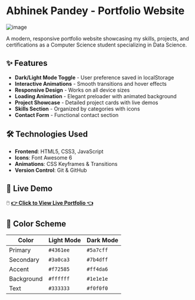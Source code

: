 # Abhinek Pandey - Portfolio Website

![image](https://github.com/user-attachments/assets/d28e3cea-7ac5-4296-864d-c33651c84ede)


A modern, responsive portfolio website showcasing my skills, projects, and certifications as a Computer Science student specializing in Data Science.

## ✨ Features

- **Dark/Light Mode Toggle** - User preference saved in localStorage
- **Interactive Animations** - Smooth transitions and hover effects
- **Responsive Design** - Works on all device sizes
- **Loading Animation** - Elegant preloader with animated background
- **Project Showcase** - Detailed project cards with live demos
- **Skills Section** - Organized by categories with icons
- **Contact Form** - Functional contact section

## 🛠 Technologies Used

- **Frontend**: HTML5, CSS3, JavaScript
- **Icons**: Font Awesome 6
- **Animations**: CSS Keyframes & Transitions
- **Version Control**: Git & GitHub

## 🚀 Live Demo

🖱️ **[👉 Click to View Live Portfolio 👈](https://portfolio-8987.netlify.app/)**


## 🎨 Color Scheme

| Color          | Light Mode      | Dark Mode       |
|----------------|-----------------|-----------------|
| Primary        | `#4361ee`       | `#5a7cff`       |
| Secondary      | `#3a0ca3`       | `#7b4dff`       |
| Accent         | `#f72585`       | `#ff4da6`       |
| Background     | `#ffffff`       | `#1e1e1e`       |
| Text           | `#333333`       | `#f0f0f0`       |

